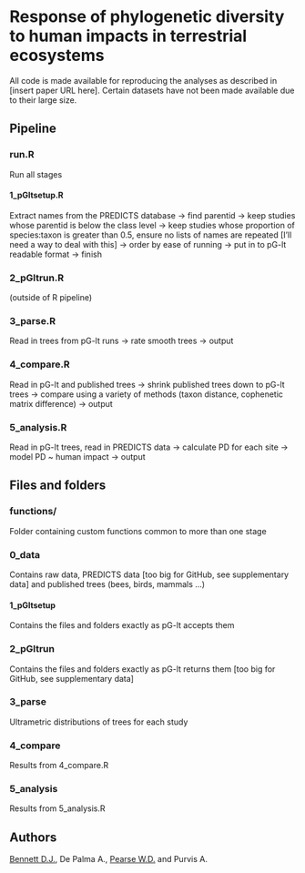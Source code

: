 # Response of phylogenetic diversity to human impacts in terrestrial ecosystems

All code is made available for reproducing the analyses as described in [insert paper URL here]. Certain datasets have not been made available due to their large size.

## Pipeline
### run.R
Run all stages

#### 1_pGltsetup.R
Extract names from the PREDICTS database → find parentid → keep studies whose parentid is below the class level → keep studies whose proportion of species:taxon is greater than 0.5, ensure no lists of names are repeated [I’ll need a way to deal with this] → order by ease of running → put in to pG-lt readable format → finish

### 2_pGltrun.R
(outside of R pipeline)

### 3_parse.R
Read in trees from pG-lt runs → rate smooth trees → output

### 4_compare.R
Read in pG-lt and published trees → shrink published trees down to pG-lt trees →  compare using a variety of methods (taxon distance, cophenetic matrix difference) → output

### 5_analysis.R
Read in pG-lt trees, read in PREDICTS data → calculate PD for each site → model PD ~ human impact → output

## Files and folders
### functions/
Folder containing custom functions common to more than one stage

### 0_data
Contains raw data, PREDICTS data [too big for GitHub, see supplementary data] and published trees (bees, birds, mammals ...)

#### 1_pGltsetup
Contains the files and folders exactly as pG-lt accepts them

### 2_pGltrun
Contains the files and folders exactly as pG-lt returns them [too big for GitHub, see supplementary data]

### 3_parse
Ultrametric distributions of trees for each study

### 4_compare
Results from 4_compare.R

### 5_analysis
Results from 5_analysis.R

## Authors
[Bennett D.J.](https://github.com/DomBennett), De Palma A., [Pearse W.D.](https://github.com/willpearse) and Purvis A.
